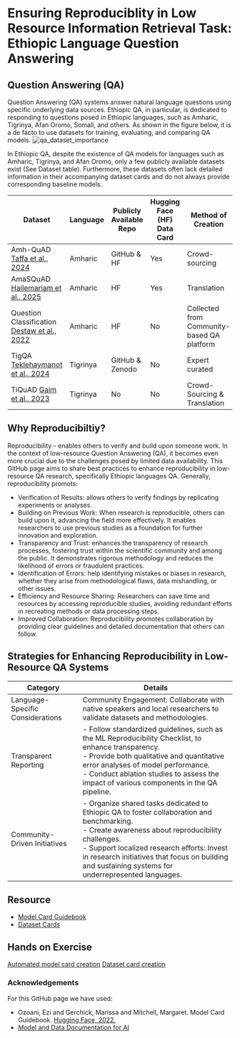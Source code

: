 # Ensuring Reproduciblity in Low Resource Information Retrieval Task: Ethiopic Language Question Answering

## Question Answering (QA)
Question Answering (QA) systems answer natural language questions using specific underlying data sources. Ethiopic QA, in particular, is dedicated to responding to questions posed in Ethiopic languages, such as Amharic, Tigrinya, Afan Oromo, Somali, and others.
As shown in the figure below, it is a de facto to use datasets for training, evaluating, and comparing QA models.
![qa_dataset_importance](https://github.com/user-attachments/assets/7c340b37-b247-49c7-9177-6f750fc1c972)

In Ethiopic QA, despite the existence of QA models for languages such as Amharic, Tigrinya, and Afan Oromo, only a few publicly available datasets exist (See Dataset table). Furthermore, these datasets often lack detailed information in their accompanying dataset cards and do not always provide corresponding baseline models.

| Dataset                              | Language | Publicly Available Repo | Hugging Face (HF) Data Card | Method of Creation                  | Baseline Model | Baseline Code |
|--------------------------------------|----------|-------------------------|-----------------------------|-------------------------------------|----------------|---------------|
| Amh-QuAD [Taffa et al., 2024](https://aclanthology.org/2024.rail-1.14.pdf)       | Amharic  | GitHub & HF             | Yes                         | Crowd-sourcing                      | Yes            | GitHub        |
| AmaSQuAD [Hailemariam et al., 2025](https://arxiv.org/pdf/2502.02047)         | Amharic  | HF                      | Yes                         | Translation                         | No             | -             |
| Question Classification [Destaw et al., 2022](https://aclanthology.org/2022.sigul-1.18.pdf) | Amharic  | HF                      | No                          | Collected from Community-based QA platform | Yes            | GitHub        |
| TigQA [Teklehaymanot et al., 2024](https://aclanthology.org/2024.lrec-main.1404.pdf)   | Tigrinya | GitHub & Zenodo         | No                          | Expert curated                      | Yes            | GitHub        |
| TiQuAD [Gaim et al., 2023](https://aclanthology.org/2023.acl-long.661.pdf)          | Tigrinya | No                      | No                          | Crowd-Sourcing & Translation        | Yes            | -             |


## Why Reproducibiltiy?
Reproducibility - enables others to verify and build upon someone work. In the context of low-resource Question Answering (QA), it becomes even more crucial due to the challenges posed by limited data availability. This GitHub page aims to share best practices to enhance reproducibility in low-resource QA research, specifically Ethiopic languages QA. Generally, reproducibility promots:
- Verification of Results: allows others to verify findings by replicating experiments or analyses.
- Building on Previous Work: When research is reproducible, others can build upon it, advancing the field more effectively. It enables researchers to use previous studies as a foundation for further innovation and exploration. 
- Transparency and Trust: enhances the transparency of research processes, fostering trust within the scientific community and among the public. It demonstrates rigorous methodology and reduces the likelihood of errors or fraudulent practices. 
- Identification of Errors: help identifying mistakes or biases in research, whether they arise from methodological flaws, data mishandling, or other issues. 
- Efficiency and Resource Sharing: Researchers can save time and resources by accessing reproducible studies, avoiding redundant efforts in recreating methods or data processing steps. 
- Improved Collaboration: Reproducibility promotes collaboration by providing clear guidelines and detailed documentation that others can follow. 

## Strategies for Enhancing Reproducibility in Low-Resource QA Systems

| Category                     | Details                                                                                      |
|----------------------------------|-------------------------------------------------------------------------------------------------|
| Language-Specific Considerations | Community Engagement: Collaborate with native speakers and local researchers to validate datasets and methodologies. |
| Transparent Reporting            | - Follow standardized guidelines, such as the ML Reproducibility Checklist, to enhance transparency. <br> - Provide both qualitative and quantitative error analyses of model performance. <br> - Conduct ablation studies to assess the impact of various components in the QA pipeline. |
| Community-Driven Initiatives     | - Organize shared tasks dedicated to Ethiopic QA to foster collaboration and benchmarking. <br> - Create awareness about reproducibility challenges. <br> - Support localized research efforts: Invest in research initiatives that focus on building and sustaining systems for underrepresented languages. |

## Resource
- [Model Card Guidebook](https://huggingface.co/docs/hub/en/model-card-guidebook)
- [Dataset Cards](https://huggingface.co/docs/hub/en/datasets-cards)

## Hands on Exercise
[Automated model card creation](https://huggingface.co/spaces/huggingface/Model_Cards_Writing_Tool)
[Dataset card creation](https://huggingface.co/new-dataset)

### Acknowledgements
For this GitHub page we have used: 
-  Ozoani, Ezi and Gerchick, Marissa and Mitchell, Margaret. Model Card Guidebook. [Hugging Face, 2022.](https://huggingface.co/docs/hub/en/model-card-guidebook)
-  [Model and Data Documentation for AI](https://github.com/krangelie/model-and-data-cards-rdm4ai2024?tab=readme-ov-file)
